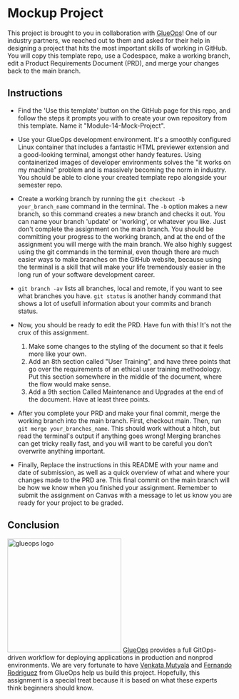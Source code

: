 # Mockup Project
This project is brought to you in collaboration with <a href=https://www.glueops.dev/>GlueOps</a>! One of our industry partners, we reached out to them and asked for their help in designing a project that hits the most important skills of working in GitHub. You will copy this template repo, use a Codespace, make a working branch, edit a Product Requirements Document (PRD), and merge your changes back to the main branch. 

## Instructions
- Find the 'Use this template' button on the GitHub page for this repo, and follow the steps it prompts you with to create your own repository from this template. Name it "Module-14-Mock-Project".

- Use your GlueOps development environment. It's a smoothly configured Linux container that includes a fantastic HTML previewer extension and a good-looking terminal, amongst other handy features. Using containerized images of developer environments solves the "it works on my machine" problem and is massively becoming the norm in industry. You should be able to clone your created template repo alongside your semester repo.
  
- Create a working branch by running the `git checkout -b your_branch_name` command in the terminal. The `-b` option makes a new branch, so this command creates a new branch and checks it out. You can name your branch 'update' or 'working', or whatever you like. Just don't complete the assignment on the main branch. You should be committing your progress to the working branch, and at the end of the assignment you will merge with the main branch. We also highly suggest using the git commands in the terminal, even though there are much easier ways to make branches on the GitHub website, because using the terminal is a skill that will make your life tremendously easier in the long run of your software development career.

- `git branch -av` lists all branches, local and remote, if you want to see what branches you have. `git status` is another handy command that shows a lot of usefull information about your commits and branch status.

- Now, you should be ready to edit the PRD. Have fun with this! It's not the crux of this assignment.
  1) Make some changes to the styling of the document so that it feels more like your own.
  2) Add an 8th section called "User Training", and have three points that go over the requirements of an ethical user training methodology. Put this section somewhere in the middle of the document, where the flow would make sense. 
  3) Add a 9th section Called Maintenance and Upgrades at the end of the document. Have at least three points.

- After you complete your PRD and make your final commit, merge the working branch into the main branch. First, checkout main. Then, run `git merge your_branches_name`. This should work without a hitch, but read the terminal's output if anything goes wrong! Merging branches can get tricky really fast, and you will want to be careful you don't overwrite anything important. 

- Finally, Replace the instructions in this README with your name and date of submission, as well as a quick overview of what and where your changes made to the PRD are. This final commit on the main branch will be how we know when you finished your assignment. Remember to submit the assignment on Canvas with a message to let us know you are ready for your project to be graded.

## Conclusion
<img style="width:255px;height:255px;" src="https://www.glueops.dev/wp-content/uploads/2024/01/GlueOps-Logo-Icon-Thicker-FonTrimt-scaled.webp" alt="glueops logo">
<a href=https://www.glueops.dev/>GlueOps</a> provides a full GitOps-driven workflow for deploying applications in production and nonprod environments. We are very fortunate to have <a href=https://github.com/venkatamutyala/>Venkata Mutyala</a> and <a href=https://github.com/fernandoataoldotcom>Fernando Rodriguez</a> from GlueOps help us build this project. Hopefully, this assignment is a special treat because it is based on what these experts think beginners should know. 
